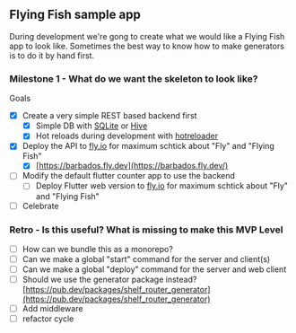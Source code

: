 ## Flying Fish sample app

During development we're gong to create what we would like a Flying Fish app to look like. Sometimes the best way to know how to make generators is to do it by hand first.

### Milestone 1 - What do we want the skeleton to look like?

Goals

- [x] Create a very simple REST based backend first
  - [x] Simple DB with [SQLite](https://pub.dev/packages/sqlite3) or [Hive](https://pub.dev/packages/hive)
  - [x] Hot reloads during development with [hotreloader](https://pub.dev/packages/hotreloader)
- [x] Deploy the API to [fly.io](https://fly.io) for maximum schtick about "Fly" and "Flying Fish"
  - [x] [https://barbados.fly.dev](https://barbados.fly.dev/)
- [ ] Modify the default flutter counter app to use the backend
  - [ ] Deploy Flutter web version to [fly.io](https://fly.io) for maximum schtick about "Fly" and "Flying Fish"
- [ ] Celebrate

### Retro - Is this useful? What is missing to make this MVP Level

- [ ] How can we bundle this as a monorepo?
- [ ] Can we make a global "start" command for the server and client(s)
- [ ] Can we make a global "deploy" command for the server and web client
- [ ] Should we use the generator package instead? [https://pub.dev/packages/shelf_router_generator](https://pub.dev/packages/shelf_router_generator)
- [ ] Add middleware
- [ ] refactor cycle
